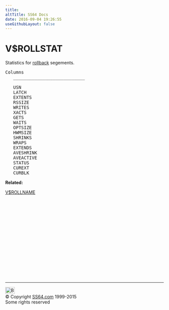 ```yaml
---
title:
altTitle: SS64 Docs
date: 2016-09-04 19:26:55
useGithubLayout: false
---
```

<!-- #BeginLibraryItem "/Library/head_orav.lbi" --><!-- #EndLibraryItem --><h1>V$ROLLSTAT </h1>  
 <p> Statistics for <a href="../ora/rollback.html">rollback</a> segements.</p> 
 
<pre>Columns
   ___________________________
 
   USN
   LATCH
   EXTENTS
   RSSIZE
   WRITES
   XACTS
   GETS
   WAITS
   OPTSIZE
   HWMSIZE
   SHRINKS
   WRAPS
   EXTENDS
   AVESHRINK
   AVEACTIVE
   STATUS
   CUREXT
   CURBLK</pre>
<p><b>Related:</b></p>
<p><span class="body"><a href="V$ROLLNAME.html">V$ROLLNAME</a> </span></p><!-- #BeginLibraryItem "/Library/foot_orad.lbi" --><p><script async="" src="//pagead2.googlesyndication.com/pagead/js/adsbygoogle.js"></script>
<!-- oracle-footer -->
<ins class="adsbygoogle" style="display:inline-block;width:300px;height:250px" data-ad-client="ca-pub-6140977852749469" data-ad-slot="4275490898"></ins>
<script>
(adsbygoogle = window.adsbygoogle || []).push({});
</script></p>
<hr>
<div id="bl" class="footer"><a href="#"><img src="../images/top.png" width="30" height="22" alt="Back to the Top"></a></div>
<div id="br" class="footer, tagline">© Copyright <a href="http://ss64.com/">SS64.com</a> 1999-2015<br>
Some rights reserved</div>
<!-- #EndLibraryItem -->


